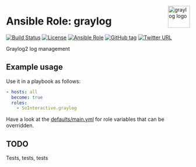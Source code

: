 <p><img src="https://www.graylog.org/assets/logo-graylog-6ccfb3d4f7bfd0795c80bb616719f7d2f5151283f25c62aa0a6222994af2abeb.png" alt="graylog logo" title="graylog" align="right" height="60" /></p>

Ansible Role: graylog
=====================

[![Build Status](https://travis-ci.org/SoInteractive/ansible-graylog.svg?branch=master)](https://travis-ci.org/SoInteractive/ansible-graylog) [![License](https://img.shields.io/badge/license-MIT%20License-brightgreen.svg)](https://opensource.org/licenses/MIT) [![Ansible Role](https://img.shields.io/badge/ansible%20role-SoInteractive.graylog-blue.svg)](https://galaxy.ansible.com/SoInteractive/graylog/) [![GitHub tag](https://img.shields.io/github/tag/sointeractive/ansible-graylog.svg)](https://github.com/SoInteractive/ansible-graylog/tags) [![Twitter URL](https://img.shields.io/twitter/follow/sointeractive.svg?style=social&label=Follow%20%40SoInteractive)](https://twitter.com/sointeractive)

Graylog2 log management

Example usage
-------------

Use it in a playbook as follows:
```yaml
- hosts: all
  become: true
  roles:
    - SoInteractive.graylog
```

Have a look at the [defaults/main.yml](defaults/main.yml) for role variables
that can be overridden.

TODO
----

Tests, tests, tests
